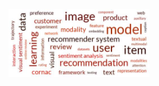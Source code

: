 <p align="center">
  <a href="https://qtuantruong.github.io"><img width="45%" src="https://raw.githubusercontent.com/qtuantruong/qtuantruong.github.io/master/assets/wc.jpg" /></a>
</p>
